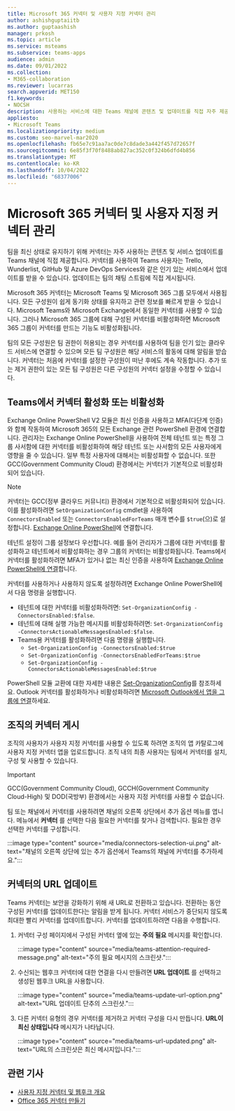 ```yaml
---
title: Microsoft 365 커넥터 및 사용자 지정 커넥터 관리
author: ashishguptaiitb
ms.author: guptaashish
manager: prkosh
ms.topic: article
ms.service: msteams
ms.subservice: teams-apps
audience: admin
ms.date: 09/01/2022
ms.collection:
- M365-collaboration
ms.reviewer: lucarras
search.appverid: MET150
f1.keywords:
- NOCSH
description: 사용하는 서비스에 대한 Teams 채널에 콘텐츠 및 업데이트를 직접 자주 제공하여 커넥터가 팀을 업데이트하는 방법을 알아봅니다.
appliesto:
- Microsoft Teams
ms.localizationpriority: medium
ms.custom: seo-marvel-mar2020
ms.openlocfilehash: fb65e7c91aa7ac0de7c8dade3a442f457d72657f
ms.sourcegitcommit: 6e85f3f70f8488ab827ac352c0f324b6dfd4b856
ms.translationtype: MT
ms.contentlocale: ko-KR
ms.lasthandoff: 10/04/2022
ms.locfileid: "68377006"
---
```

# <a name="manage-microsoft-365-connectors-and-custom-connectors"></a>Microsoft 365 커넥터 및 사용자 지정 커넥터 관리

팀을 최신 상태로 유지하기 위해 커넥터는 자주 사용하는 콘텐츠 및 서비스 업데이트를 Teams 채널에 직접 제공합니다. 커넥터를 사용하여 Teams 사용자는 Trello, Wunderlist, GitHub 및 Azure DevOps Services와 같은 인기 있는 서비스에서 업데이트를 받을 수 있습니다. 업데이트는 팀의 채팅 스트림에 직접 게시됩니다.

Microsoft 365 커넥터는 Microsoft Teams 및 Microsoft 365 그룹 ​​모두에서 사용됩니다. 모든 구성원이 쉽게 동기화 상태를 유지하고 관련 정보를 빠르게 받을 수 있습니다. Microsoft Teams와 Microsoft Exchange에서 동일한 커넥터를 사용할 수 있습니다. 그러나 Microsoft 365 그룹에 대해 구성된 커넥터를 비활성화하면 Microsoft 365 그룹이 커넥터를 만드는 기능도 비활성화됩니다.

팀의 모든 구성원은 팀 권한이 허용되는 경우 커넥터를 사용하여 팀을 인기 있는 클라우드 서비스에 연결할 수 있으며 모든 팀 구성원은 해당 서비스의 활동에 대해 알림을 받습니다. 커넥터는 처음에 커넥터를 설정한 구성원이 떠난 후에도 계속 작동합니다. 추가 또는 제거 권한이 있는 모든 팀 구성원은 다른 구성원의 커넥터 설정을 수정할 수 있습니다.

## <a name="enable-or-disable-connectors-in-teams"></a>Teams에서 커넥터 활성화 또는 비활성화

Exchange Online PowerShell V2 모듈은 최신 인증을 사용하고 MFA(다단계 인증)와 함께 작동하여 Microsoft 365의 모든 Exchange 관련 PowerShell 환경에 연결합니다. 관리자는 Exchange Online PowerShell을 사용하여 전체 테넌트 또는 특정 그룹 사서함에 대한 커넥터를 비활성화하여 해당 테넌트 또는 사서함의 모든 사용자에게 영향을 줄 수 있습니다. 일부 특정 사용자에 대해서는 비활성화할 수 없습니다. 또한 GCC(Government Community Cloud) 환경에서는 커넥터가 기본적으로 비활성화되어 있습니다.

> [!NOTE]
> 커넥터는 GCC(정부 클라우드 커뮤니티) 환경에서 기본적으로 비활성화되어 있습니다. 이를 활성화하려면 `SetOrganizationConfig` cmdlet을 사용하여 `ConnectorsEnabled` 또는 `ConnectorsEnabledForTeams` 매개 변수를 `$true`(으)로 설정합니다. [Exchange Online PowerShell](/powershell/exchange/connect-to-exchange-online-powershell?view=exchange-ps&preserve-view=true)에 연결합니다.

테넌트 설정이 그룹 설정보다 우선합니다. 예를 들어 관리자가 그룹에 대한 커넥터를 활성화하고 테넌트에서 비활성화하는 경우 그룹의 커넥터는 비활성화됩니다. Teams에서 커넥터를 활성화하려면 MFA가 있거나 없는 최신 인증을 사용하여 [Exchange Online PowerShell에 연결](/powershell/exchange/connect-to-exchange-online-powershell?view=exchange-ps#connect-to-exchange-online-powershell-using-modern-authentication-with-or-without-mfa&preserve-view=true)합니다.

커넥터를 사용하거나 사용하지 않도록 설정하려면 Exchange Online PowerShell에서 다음 명령을 실행합니다.

* 테넌트에 대한 커넥터를 비활성화하려면: `Set-OrganizationConfig -ConnectorsEnabled:$false`.
* 테넌트에 대해 실행 가능한 메시지를 비활성화하려면: `Set-OrganizationConfig -ConnectorsActionableMessagesEnabled:$false`.
* Teams용 커넥터를 활성화하려면 다음 명령을 실행합니다.
  * `Set-OrganizationConfig -ConnectorsEnabled:$true`
  * `Set-OrganizationConfig -ConnectorsEnabledForTeams:$true`
  * `Set-OrganizationConfig -ConnectorsActionableMessagesEnabled:$true`

PowerShell 모듈 교환에 대한 자세한 내용은 [Set-OrganizationConfig](/powershell/module/exchange/Set-OrganizationConfig?view=exchange-ps&preserve-view=true)를 참조하세요. Outlook 커넥터를 활성화하거나 비활성화하려면 [Microsoft Outlook에서 앱을 그룹에 연결](https://support.microsoft.com/topic/connect-apps-to-your-groups-in-outlook-ed0ce547-038f-4902-b9b3-9e518ae6fbab)하세요.

## <a name="publish-connectors-for-your-organization"></a>조직의 커넥터 게시

조직의 사용자가 사용자 지정 커넥터를 사용할 수 있도록 하려면 조직의 앱 카탈로그에 사용자 지정 커넥터 앱을 업로드합니다. 조직 내의 최종 사용자는 팀에서 커넥터를 설치, 구성 및 사용할 수 있습니다.

> [!IMPORTANT]
> GCC(Government Community Cloud), GCCH(Government Community Cloud-High) 및 DOD(국방부) 환경에서는 사용자 지정 커넥터를 사용할 수 없습니다.

팀 또는 채널에서 커넥터를 사용하려면 채널의 오른쪽 상단에서 추가 옵션 메뉴를 엽니다. 메뉴에서 **커넥터** 를 선택한 다음 필요한 커넥터를 찾거나 검색합니다. 필요한 경우 선택한 커넥터를 구성합니다.

:::image type="content" source="media/connectors-selection-ui.png" alt-text="채널의 오른쪽 상단에 있는 추가 옵션에서 Teams의 채널에 커넥터를 추가하세요.":::

## <a name="update-url-of-a-connector"></a>커넥터의 URL 업데이트

Teams 커넥터는 보안을 강화하기 위해 새 URL로 전환하고 있습니다. 전환하는 동안 구성된 커넥터를 업데이트한다는 알림을 받게 됩니다. 커넥터 서비스가 중단되지 않도록 최대한 빨리 커넥터를 업데이트합니다. 커넥터를 업데이트하려면 다음을 수행합니다.

1. 커넥터 구성 페이지에서 구성된 커넥터 옆에 있는 **주의 필요** 메시지를 확인합니다.

   :::image type="content" source="media/teams-attention-required-message.png" alt-text="주의 필요 메시지의 스크린샷.":::

1. 수신되는 웹후크 커넥터에 대한 연결을 다시 만들려면 **URL 업데이트** 를 선택하고 생성된 웹후크 URL을 사용합니다.

   :::image type="content" source="media/teams-update-url-option.png" alt-text="URL 업데이트 단추의 스크린샷.":::

1. 다른 커넥터 유형의 경우 커넥터를 제거하고 커넥터 구성을 다시 만듭니다. **URL이 최신 상태입니다** 메시지가 나타납니다.

   :::image type="content" source="media/teams-url-updated.png" alt-text="URL의 스크린샷은 최신 메시지입니다.":::

## <a name="related-articles"></a>관련 기사

* [사용자 지정 커넥터 및 웹후크 개요](/microsoftteams/platform/webhooks-and-connectors/what-are-webhooks-and-connectors)
* [Office 365 커넥터 만들기](/microsoftteams/platform/webhooks-and-connectors/how-to/connectors-creating)
